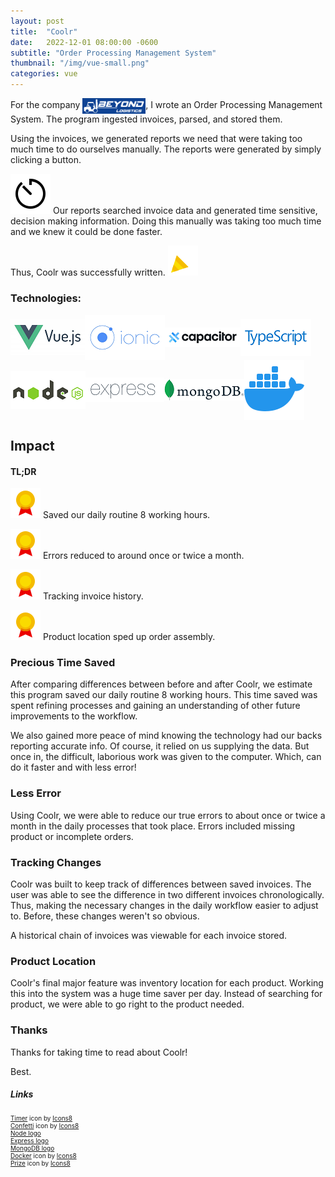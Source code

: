 ```yaml
---
layout: post
title:  "Coolr"
date:   2022-12-01 08:00:00 -0600
subtitle: "Order Processing Management System"
thumbnail: "/img/vue-small.png"
categories: vue 
---
```

<link rel="stylesheet" href="/css/styles.css">

For the company <img src="/img/beyondlogistics.png" alt="beyond logistics llc logo" class="bl-icon" onclick="window.location='https://beyondlogisticsllc.com'"/>, I wrote an Order Processing Management System. The program ingested invoices, parsed, and stored them.

Using the invoices, we generated reports we need that were taking too much time to do ourselves manually. The reports were generated by simply clicking a button. 

<img src="/img/timer.png" alt="timer icon" class="inline-icon"/> Our reports searched invoice data and generated time sensitive, decision making information. Doing this manually was taking too much time and we knew it could be done faster.

Thus, Coolr was successfully written. <img src="/img/confetti.gif" alt="confetti gif" class="inline-icon"/>

### Technologies:
<div style="display: flex; align-items: center; flex-direction: row; flex-wrap: wrap;">
<img src="/img/vue-small.png" alt="vue logo"/>
<img src="/img/ionic-small.png" alt="ionic logo"/>
<img src="/img/capacitor-small.png" alt="capacitor logo"/>
<img src="/img/typescript-small.png" alt="typescript logo"/>
</div>
<div style="display: flex; align-items: center; flex-direction: row; flex-wrap: wrap;">
<img src="/img/nodejs-small.png" alt="nodejs logo"/>
<img src="/img/expressjs-small.png" alt="expressjs logo"/>
<img src="/img/mongodb-small.png" alt="mongodb logo"/>
<img src="/img/docker.png" alt="docker logo"/>
</div>

## Impact

#### TL;DR
<img src="/img/prize.png" alt="prize logo" class="inline-icon"/> Saved our daily routine 8 working hours. 

<img src="/img/prize.png" alt="prize logo" class="inline-icon"/> Errors reduced to around once or twice a month.

<img src="/img/prize.png" alt="prize logo" class="inline-icon"/> Tracking invoice history.

<img src="/img/prize.png" alt="prize logo" class="inline-icon"/> Product location sped up order assembly.

### Precious Time Saved
After comparing differences between before and after Coolr, we estimate this program saved our daily routine 8 working hours. This time saved was spent refining processes and gaining an understanding of other future improvements to the workflow.

We also gained more peace of mind knowing the technology had our backs reporting accurate info. Of course, it relied on us supplying the data. But once in, the difficult, laborious work was given to the computer. Which, can do it faster and with less error!

### Less Error
Using Coolr, we were able to reduce our true errors to about once or twice a month in the daily processes that took place. Errors included missing product or incomplete orders.

### Tracking Changes
Coolr was built to keep track of differences between saved invoices. The user was able to see the difference in two different invoices chronologically. Thus, making the necessary changes in the daily workflow easier to adjust to. Before, these changes weren't so obvious.

A historical chain of invoices was viewable for each invoice stored.

### Product Location
Coolr's final major feature was inventory location for each product. Working this into the system was a huge time saver per day. Instead of searching for product, we were able to go right to the product needed.

### Thanks
Thanks for taking time to read about Coolr!

Best.

##### Links
<div style="font-size: 10px;">
<a target="_blank" href="https://icons8.com/icon/22625/timer">Timer</a> icon by <a target="_blank" href="https://icons8.com">Icons8</a>
<br/>
<a target="_blank" href="https://icons8.com/icon/bwkO4JtSGTOX/confetti">Confetti</a> icon by <a target="_blank" href="https://icons8.com">Icons8</a>
<br/>
<a target="_blank" href="https://www.vectorlogo.zone/logos/nodejs/nodejs-ar21.png">Node logo</a>
<br/>
<a target="_blank" href="https://upload.wikimedia.org/wikipedia/commons/6/64/Expressjs.png">Express logo</a>
<br/>
<a target="_blank" href="https://upload.wikimedia.org/wikipedia/commons/thumb/9/93/MongoDB_Logo.svg/2560px-MongoDB_Logo.svg.png">MongoDB logo</a>
<br/>
<a target="_blank" href="https://icons8.com/icon/cdYUlRaag9G9/docker">Docker</a> icon by <a target="_blank" href="https://icons8.com">Icons8</a>
<br/>
<a target="_blank" href="https://icons8.com/icon/31RoSvu1j6h1/prize">Prize</a> icon by <a target="_blank" href="https://icons8.com">Icons8</a>



</div>



<style>
.bl-icon {
    width: 20%; 
    height: 20%; 
    display: inline-block; 
    vertical-align: middle;
}
.bl-icon:hover {
    cursor: pointer; 
}
</style>
